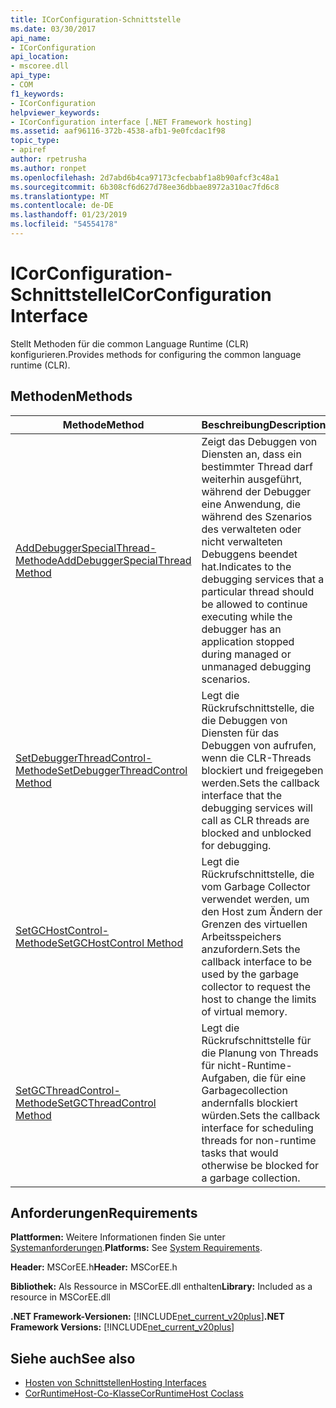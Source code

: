 ```yaml
---
title: ICorConfiguration-Schnittstelle
ms.date: 03/30/2017
api_name:
- ICorConfiguration
api_location:
- mscoree.dll
api_type:
- COM
f1_keywords:
- ICorConfiguration
helpviewer_keywords:
- ICorConfiguration interface [.NET Framework hosting]
ms.assetid: aaf96116-372b-4538-afb1-9e0fcdac1f98
topic_type:
- apiref
author: rpetrusha
ms.author: ronpet
ms.openlocfilehash: 2d7abd6b4ca97173cfecbabf1a8b90afcf3c48a1
ms.sourcegitcommit: 6b308cf6d627d78ee36dbbae8972a310ac7fd6c8
ms.translationtype: MT
ms.contentlocale: de-DE
ms.lasthandoff: 01/23/2019
ms.locfileid: "54554178"
---
```

# <a name="icorconfiguration-interface"></a><span data-ttu-id="8587d-102">ICorConfiguration-Schnittstelle</span><span class="sxs-lookup"><span data-stu-id="8587d-102">ICorConfiguration Interface</span></span>
<span data-ttu-id="8587d-103">Stellt Methoden für die common Language Runtime (CLR) konfigurieren.</span><span class="sxs-lookup"><span data-stu-id="8587d-103">Provides methods for configuring the common language runtime (CLR).</span></span>  
  
## <a name="methods"></a><span data-ttu-id="8587d-104">Methoden</span><span class="sxs-lookup"><span data-stu-id="8587d-104">Methods</span></span>  
  
|<span data-ttu-id="8587d-105">Methode</span><span class="sxs-lookup"><span data-stu-id="8587d-105">Method</span></span>|<span data-ttu-id="8587d-106">Beschreibung</span><span class="sxs-lookup"><span data-stu-id="8587d-106">Description</span></span>|  
|------------|-----------------|  
|[<span data-ttu-id="8587d-107">AddDebuggerSpecialThread-Methode</span><span class="sxs-lookup"><span data-stu-id="8587d-107">AddDebuggerSpecialThread Method</span></span>](../../../../docs/framework/unmanaged-api/hosting/icorconfiguration-adddebuggerspecialthread-method.md)|<span data-ttu-id="8587d-108">Zeigt das Debuggen von Diensten an, dass ein bestimmter Thread darf weiterhin ausgeführt, während der Debugger eine Anwendung, die während des Szenarios des verwalteten oder nicht verwalteten Debuggens beendet hat.</span><span class="sxs-lookup"><span data-stu-id="8587d-108">Indicates to the debugging services that a particular thread should be allowed to continue executing while the debugger has an application stopped during managed or unmanaged debugging scenarios.</span></span>|  
|[<span data-ttu-id="8587d-109">SetDebuggerThreadControl-Methode</span><span class="sxs-lookup"><span data-stu-id="8587d-109">SetDebuggerThreadControl Method</span></span>](../../../../docs/framework/unmanaged-api/hosting/icorconfiguration-setdebuggerthreadcontrol-method.md)|<span data-ttu-id="8587d-110">Legt die Rückrufschnittstelle, die die Debuggen von Diensten für das Debuggen von aufrufen, wenn die CLR-Threads blockiert und freigegeben werden.</span><span class="sxs-lookup"><span data-stu-id="8587d-110">Sets the callback interface that the debugging services will call as CLR threads are blocked and unblocked for debugging.</span></span>|  
|[<span data-ttu-id="8587d-111">SetGCHostControl-Methode</span><span class="sxs-lookup"><span data-stu-id="8587d-111">SetGCHostControl Method</span></span>](../../../../docs/framework/unmanaged-api/hosting/icorconfiguration-setgchostcontrol-method.md)|<span data-ttu-id="8587d-112">Legt die Rückrufschnittstelle, die vom Garbage Collector verwendet werden, um den Host zum Ändern der Grenzen des virtuellen Arbeitsspeichers anzufordern.</span><span class="sxs-lookup"><span data-stu-id="8587d-112">Sets the callback interface to be used by the garbage collector to request the host to change the limits of virtual memory.</span></span>|  
|[<span data-ttu-id="8587d-113">SetGCThreadControl-Methode</span><span class="sxs-lookup"><span data-stu-id="8587d-113">SetGCThreadControl Method</span></span>](../../../../docs/framework/unmanaged-api/hosting/icorconfiguration-setgcthreadcontrol-method.md)|<span data-ttu-id="8587d-114">Legt die Rückrufschnittstelle für die Planung von Threads für nicht-Runtime-Aufgaben, die für eine Garbagecollection andernfalls blockiert würden.</span><span class="sxs-lookup"><span data-stu-id="8587d-114">Sets the callback interface for scheduling threads for non-runtime tasks that would otherwise be blocked for a garbage collection.</span></span>|  
  
## <a name="requirements"></a><span data-ttu-id="8587d-115">Anforderungen</span><span class="sxs-lookup"><span data-stu-id="8587d-115">Requirements</span></span>  
 <span data-ttu-id="8587d-116">**Plattformen:** Weitere Informationen finden Sie unter [Systemanforderungen](../../../../docs/framework/get-started/system-requirements.md).</span><span class="sxs-lookup"><span data-stu-id="8587d-116">**Platforms:** See [System Requirements](../../../../docs/framework/get-started/system-requirements.md).</span></span>  
  
 <span data-ttu-id="8587d-117">**Header:** MSCorEE.h</span><span class="sxs-lookup"><span data-stu-id="8587d-117">**Header:** MSCorEE.h</span></span>  
  
 <span data-ttu-id="8587d-118">**Bibliothek:** Als Ressource in MSCorEE.dll enthalten</span><span class="sxs-lookup"><span data-stu-id="8587d-118">**Library:** Included as a resource in MSCorEE.dll</span></span>  
  
 <span data-ttu-id="8587d-119">**.NET Framework-Versionen:** [!INCLUDE[net_current_v20plus](../../../../includes/net-current-v20plus-md.md)]</span><span class="sxs-lookup"><span data-stu-id="8587d-119">**.NET Framework Versions:** [!INCLUDE[net_current_v20plus](../../../../includes/net-current-v20plus-md.md)]</span></span>  
  
## <a name="see-also"></a><span data-ttu-id="8587d-120">Siehe auch</span><span class="sxs-lookup"><span data-stu-id="8587d-120">See also</span></span>
- [<span data-ttu-id="8587d-121">Hosten von Schnittstellen</span><span class="sxs-lookup"><span data-stu-id="8587d-121">Hosting Interfaces</span></span>](../../../../docs/framework/unmanaged-api/hosting/hosting-interfaces.md)
- [<span data-ttu-id="8587d-122">CorRuntimeHost-Co-Klasse</span><span class="sxs-lookup"><span data-stu-id="8587d-122">CorRuntimeHost Coclass</span></span>](../../../../docs/framework/unmanaged-api/hosting/corruntimehost-coclass.md)
